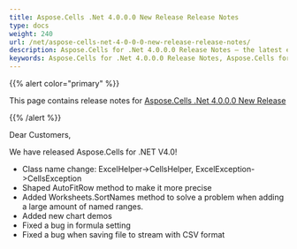 ```yaml
---
title: Aspose.Cells .Net 4.0.0.0 New Release Release Notes
type: docs
weight: 240
url: /net/aspose-cells-net-4-0-0-0-new-release-release-notes/
description: Aspose.Cells for .Net 4.0.0.0 Release Notes – the latest enhancements, new features, and fixes.
keywords: Aspose.Cells for .Net 4.0.0.0 Release Notes, Aspose.Cells for .Net 4.0.0.0 updates and fixes
---
```


{{% alert color="primary" %}} 

This page contains release notes for [Aspose.Cells .Net 4.0.0.0 New Release](https://downloads.aspose.com/cells/net/new-releases/aspose.cells-.net-4.0.0.0-new-release/)

{{% /alert %}} 

Dear Customers, 

We have released Aspose.Cells for .NET V4.0! 

- Class name change: ExcelHelper->CellsHelper, ExcelException->CellsException
- Shaped AutoFitRow method to make it more precise
- Added Worksheets.SortNames method to solve a problem when adding a large amount of named ranges.
- Added new chart demos
- Fixed a bug in formula setting
- Fixed a bug when saving file to stream with CSV format
